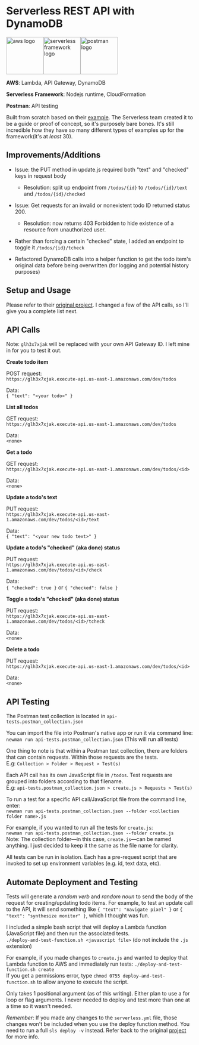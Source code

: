 # Serverless REST API with DynamoDB

<a href="https://aws.amazon.com"><img src="https://upload.wikimedia.org/wikipedia/commons/thumb/9/93/Amazon_Web_Services_Logo.svg/640px-Amazon_Web_Services_Logo.svg.png" alt="aws logo" height="100"/></a><a href="https://serverless.com"><img src="https://files.readme.io/ffb4c59-Serverless.png" alt="serverless framework logo" height="100"/></a><a href="https://www.getpostman.com/"><img src="https://assets.getpostman.com/common-share/postman-logo-horizontal-white.svg" alt="postman logo" height="100"/></a>

**AWS**: Lambda, API Gateway, DynamoDB

**Serverless Framework**: Nodejs runtime, CloudFormation

**Postman**: API testing

Built from scratch based on their [example](https://github.com/serverless/examples/tree/master/aws-node-rest-api-with-dynamodb). The Serverless team created it to be a guide or proof of concept, so it's purposely bare bones. It's still incredible how they have so many different types of examples up for the framework(it's at *least* 30).

## Improvements/Additions

* Issue: the PUT method in update.js required both "text" and "checked" keys in request body
    * Resolution: split up endpoint from `/todos/{id}` to `/todos/{id}/text` and `/todos/{id}/checked`<br>
    
* Issue: Get requests for an invalid or nonexistent todo ID returned status 200.
    * Resolution: now returns 403 Forbidden to hide existence of a resource from unauthorized user.<br>
    
* Rather than forcing a certain "checked" state, I added an endpoint to toggle it `/todos/{id}/tcheck`

* Refactored DynamoDB calls into a helper function to get the todo item's original data before being overwritten (for logging and potential history purposes)

## Setup and Usage

Please refer to their [original project](https://github.com/serverless/examples/tree/master/aws-node-rest-api-with-dynamodb). I changed a few of the API calls, so I'll give you a complete list next.

## API Calls<br>
Note: `glh3x7xjak` will be replaced with your own API Gateway ID. I left mine in for you to test it out.

**Create todo item**

POST request:<br>
`https://glh3x7xjak.execute-api.us-east-1.amazonaws.com/dev/todos`

Data:<br>
`{ "text": "<your todo>" }`

**List all todos**

GET request:<br>
`https://glh3x7xjak.execute-api.us-east-1.amazonaws.com/dev/todos`

Data:<br>
`<none>`

**Get a todo**

GET request:<br>
`https://glh3x7xjak.execute-api.us-east-1.amazonaws.com/dev/todos/<id>`

Data:<br>
`<none>`

**Update a todo's text**

PUT request:<br>
`https://glh3x7xjak.execute-api.us-east-1.amazonaws.com/dev/todos/<id>/text`

Data:<br>
`{ "text": "<your new todo text>" }`

**Update a todo's "checked" (aka done) status**

PUT request:<br>
`https://glh3x7xjak.execute-api.us-east-1.amazonaws.com/dev/todos/<id>/check`

Data:<br>
`{ "checked": true }` or `{ "checked": false }`

**Toggle a todo's "checked" (aka done) status**

PUT request:<br>
`https://glh3x7xjak.execute-api.us-east-1.amazonaws.com/dev/todos/<id>/tcheck`

Data:<br>
`<none>`

**Delete a todo**

PUT request:<br>
`https://glh3x7xjak.execute-api.us-east-1.amazonaws.com/dev/todos/<id>`

Data:<br>
`<none>`

## API Testing

The Postman test collection is located in `api-tests.postman_collection.json`

You can import the file into Postman's native app or run it via command line:<br>
`newman run api-tests.postman_collection.json` (This will run all tests)

One thing to note is that within a Postman test collection, there are folders that can contain requests.
Within those requests are the tests.<br>
E.g: `Collection > Folder > Request > Test(s)`

Each API call has its own JavaScript file in `/todos`. Test requests are grouped into folders according to that filename.<br>
E.g: `api-tests.postman_collection.json > create.js > Requests > Test(s)`

To run a test for a specific API call/JavaScript file from the command line, enter:<br>
`newman run api-tests.postman_collection.json --folder <collection folder name>.js`

For example, if you wanted to run all the tests for `create.js`:<br>
`newman run api-tests.postman_collection.json --folder create.js`<br>
Note: The collection folder&mdash;in this case, `create.js`&mdash;can be named anything. I just decided to keep it the same as the file name for clarity.

All tests can be run in isolation. Each has a pre-request script that are invoked to set up environment variables (e.g. id, text data, etc).

## Automate Deployment and Testing

Tests will generate a *random verb* and *random noun* to send the body of the request for creating/updating todo items.
For example, to test an update call to the API, it will send something like `{ "text": "navigate pixel" }` or `{ "text": "synthesize monitor" }`, which I thought was fun.

I included a simple bash script that will deploy a Lambda function (JavaScript file) and then run the associated tests.<br>
`./deploy-and-test-function.sh <javascript file>` (do not include the `.js` extension)<br>

For example, if you made changes to `create.js` and wanted to deploy that Lambda function to AWS and immediately run tests:
`./deploy-and-test-function.sh create`<br>
If you get a permissions error, type `chmod 0755 deploy-and-test-function.sh` to allow anyone to execute the script.

Only takes 1 positional argument (as of this writing). Either plan to use a for loop or flag arguments. I never needed to deploy and test more than one at a time so it wasn't needed.

*Remember*: If you made any changes to the `serverless.yml` file, those changes won't be included when you use the deploy function method. You need to run a full `sls deploy -v` instead. Refer back to the original [project](https://github.com/serverless/examples/tree/master/aws-node-rest-api-with-dynamodb) for more info.

